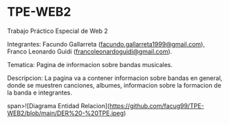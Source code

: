# TPE-WEB2
Trabajo Práctico Especial de Web 2

Integrantes: Facundo Gallarreta (facundo.gallarreta1999@gmail.com), Franco Leonardo Guidi (francoleonardoguidi@gmail.com).

Tematica: Pagina de informacion sobre bandas musicales.

Descripcion: La pagina va a contener informacion sobre bandas en general, donde se muestren canciones, albumes, informacion sobre la formacion de la banda e integrantes.

span>![</span><span>Diagrama Entidad Relacion</span><span>]</span><span>(</span><span>https://github.com/facug99/TPE-WEB2/blob/main/DER%20-%20TPE.jpeg</span><span>)</span>
